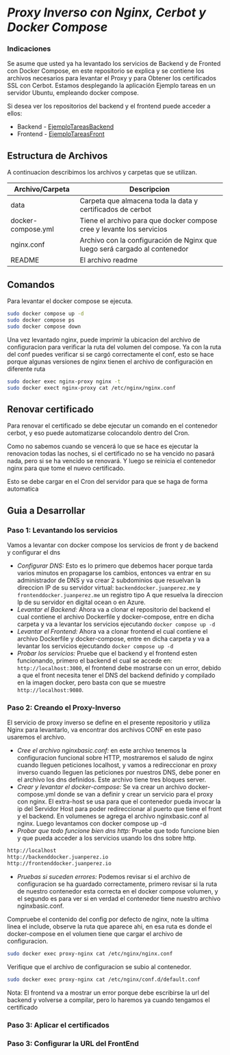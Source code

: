 # _Proxy Inverso con Nginx, Cerbot y Docker Compose_

### Indicaciones
Se asume que usted ya ha levantado los servicios de Backend y de Fronted con Docker Compose, en este repositorio se explica y se contiene los archivos necesarios para levantar el Proxy y para Obtener los certificados SSL con Cerbot.
Estamos desplegando la aplicación Ejemplo tareas en un servidor Ubuntu, empleando docker compose.

Si desea ver los repositorios del backend y el frontend puede acceder a ellos:
- Backend - [EjemploTareasBackend](https://github.com/calderonperaza/ejemplotareasBackEndExpress)
- Frontend - [EjemploTareasFront](https://github.com/calderonperaza/ejemplotareasfrontend)

## Estructura de Archivos

A continuacion describimos los archivos y carpetas que se utilizan.

| Archivo/Carpeta | Descripcion |
| ------ | ------ |
| data | Carpeta que almacena toda la data y certificados de cerbot|
| docker-compose.yml | Tiene el archivo para que docker compose cree y levante los servicios |
| nginx.conf | Archivo con la configuración de Nginx que luego será cargado al contenedor |
| README | El archivo readme |


## Comandos
Para levantar el docker compose se ejecuta.

```sh
sudo docker compose up -d
sudo docker compose ps
sudo docker compose down
```

Una vez levantado nginx, puede imprimir la ubicacion del archivo de configuracion para verificar la ruta del volumen del compose. Ya con la ruta del conf puedes verificar si se cargó correctamente el conf, esto se hace porque algunas versiones de nginx tienen el archivo de configuración en diferente ruta

```sh
sudo docker exec nginx-proxy nginx -t
sudo docker exect nginx-proxy cat /etc/nginx/nginx.conf
```

## Renovar certificado
Para renovar el certificado se debe ejecutar un comando en el contenedor cerbot, y eso puede automatizarse colocandolo dentro del Cron.

Como no sabemos cuando se vencerá lo que se hace es ejecutar la renovacion todas las noches, si el certificado no se ha vencido no pasará nada, pero si se ha vencido se renovará. Y luego se reinicia el contenedor nginx para que tome el nuevo certificado.


Esto se debe cargar en el Cron del servidor para que se haga de forma automatica

## Guia a Desarrollar

### Paso 1: Levantando los servicios
Vamos a levantar con docker compose los servicios de front y de backend y configurar el dns

- _Configurar DNS:_ Esto es lo primero que debemos hacer porque tarda varios minutos en propagarse los cambios, entonces va entrar en su administrador de DNS y va crear 2 subdominios que resuelvan la direccion IP de su servidor virtual: `backenddocker.juanperez.me` y `frontenddocker.juanperez.me` un registro tipo A que resuelva la direccion Ip de su servidor en digital ocean o en Azure.
- _Levantar el Backend:_ Ahora va a clonar el repositorio del backend el cual contiene el archivo Dockerfile y docker-compose, entre en dicha carpeta y va a levantar los servicios ejecutando `docker compose up -d`
- _Levantar el Frontend:_ Ahora va a clonar frontend el cual contiene el archivo Dockerfile y docker-compose, entre en dicha carpeta y va a levantar los servicios ejecutando `docker compose up -d`
- _Probar los servicios:_ Pruebe que el backend y el frontend esten funcionando, primero el backend el cual se accede en: `http://localhost:3000`, el frontend debe mostrarse con un error, debido a que el front necesita tener el DNS del backend definido y compilado en la imagen docker, pero basta con que se muestre `http://localhost:9080`.

### Paso 2: Creando el Proxy-Inverso
El servicio de proxy inverso se define en el presente repositorio y utiliza Nginx para levantarlo, va encontrar dos archivos CONF en este paso usaremos el archivo.

- _Cree el archivo nginxbasic.conf:_ en este archivo tenemos la configuracion funcional sobre HTTP, mostraremos el saludo de nginx cuando lleguen peticiones localhost, y vamos a redireccionar en proxy inverso cuando lleguen las peticiones por nuestros DNS, debe poner en el archivo los dns definidos. Este archivo tiene tres bloques server.
- _Crear y levantar el docker-compose:_ Se va crear un archivo docker-compose.yml donde se van a definir y crear un servicio para el proxy con nginx. El extra-host se usa para que el contenedor pueda invocar la ip del Servidor Host para poder redireccionar al puerto que tiene el front y el backend. En volumenes se agrega el archivo nginxbasic.conf al nginx. Luego levantamos con docker compose up -d
- _Probar que todo funcione bien dns http:_ Pruebe que todo funcione bien y que pueda acceder a los servicios usando los dns sobre http.
```sh
http://localhost
http://backenddocker.juanperez.io
http://frontenddocker.juanperez.io
```
- _Pruebas si suceden errores:_ Podemos revisar si el archivo de configuracion se ha guardado correctamente, primero revisar si la ruta de nuestro contenedor esta correcta en el docker compose volumen, y el segundo es para ver si en verdad el contenedor tiene nuestro archivo nginxbasic.conf.

Compruebe el contenido del config por defecto de nginx, note la ultima linea el include, observe la ruta que aparece ahi, en esa ruta es donde el docker-compose en el volumen tiene que cargar el archivo de configuracion.
```sh
sudo docker exec proxy-nginx cat /etc/nginx/nginx.conf
```

Verifique que el archivo de configuracion se subio al contenedor.
```sh
sudo docker exec proxy-nginx cat /etc/nginx/conf.d/default.conf
```
Nota: El frontend va a mostrar un error porque debe escribirse la url del backend y volverse a compilar, pero lo haremos ya cuando tengamos el certificado

### Paso 3: Aplicar el certificados




### Paso 3: Configurar la URL del FrontEnd